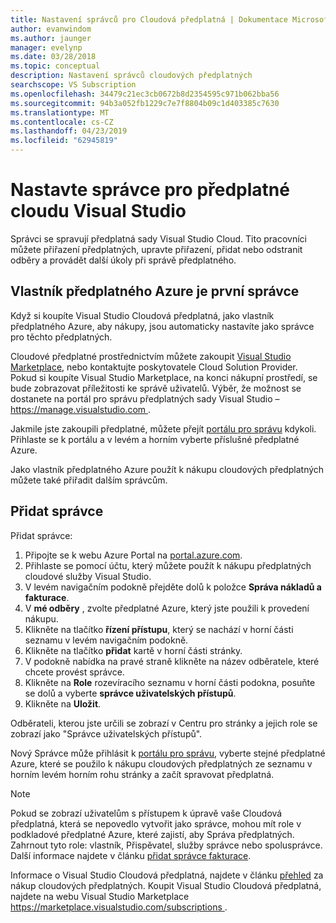 ```yaml
---
title: Nastavení správců pro Cloudová předplatná | Dokumentace Microsoftu
author: evanwindom
ms.author: jaunger
manager: evelynp
ms.date: 03/28/2018
ms.topic: conceptual
description: Nastavení správců cloudových předplatných
searchscope: VS Subscription
ms.openlocfilehash: 34479c21ec3cb0672b8d2354595c971b062bba56
ms.sourcegitcommit: 94b3a052fb1229c7e7f8804b09c1d403385c7630
ms.translationtype: MT
ms.contentlocale: cs-CZ
ms.lasthandoff: 04/23/2019
ms.locfileid: "62945819"
---
```

# <a name="set-up-administrators-for-visual-studio-cloud-subscriptions"></a>Nastavte správce pro předplatné cloudu Visual Studio

Správci se spravují předplatná sady Visual Studio Cloud. Tito pracovníci můžete přiřazení předplatných, upravte přiřazení, přidat nebo odstranit odběry a provádět další úkoly při správě předplatného.

## <a name="the-azure-subscription-owner-is-the-first-administrator"></a>Vlastník předplatného Azure je první správce

Když si koupíte Visual Studio Cloudová předplatná, jako vlastník předplatného Azure, aby nákupy, jsou automaticky nastavíte jako správce pro těchto předplatných.

Cloudové předplatné prostřednictvím můžete zakoupit [Visual Studio Marketplace](https://marketplace.visualstudio.com/subscriptions), nebo kontaktujte poskytovatele Cloud Solution Provider. Pokud si koupíte Visual Studio Marketplace, na konci nákupní prostředí, se bude zobrazovat příležitosti ke správě uživatelů. Výběr, že možnost se dostanete na portál pro správu předplatných sady Visual Studio – [ https://manage.visualstudio.com ](https://manage.visualstudio.com).

Jakmile jste zakoupili předplatné, můžete přejít [portálu pro správu](https://manage.visualstudio.com) kdykoli. Přihlaste se k portálu a v levém a horním vyberte příslušné předplatné Azure.

Jako vlastník předplatného Azure použít k nákupu cloudových předplatných můžete také přiřadit dalším správcům.

## <a name="add-administrators"></a>Přidat správce

Přidat správce:

1. Připojte se k webu Azure Portal na [portal.azure.com](https://portal.azure.com).
2. Přihlaste se pomocí účtu, který můžete použít k nákupu předplatných cloudové služby Visual Studio.
3. V levém navigačním podokně přejděte dolů k položce **Správa nákladů a fakturace**.
4. V **mé odběry** , zvolte předplatné Azure, který jste použili k provedení nákupu.
5. Klikněte na tlačítko **řízení přístupu**, který se nachází v horní části seznamu v levém navigačním podokně.
6. Klikněte na tlačítko **přidat** kartě v horní části stránky.
7. V podokně nabídka na pravé straně klikněte na název odběratele, které chcete provést správce.
8. Klikněte na **Role** rozevíracího seznamu v horní části podokna, posuňte se dolů a vyberte **správce uživatelských přístupů**.
9. Klikněte na **Uložit**.

Odběrateli, kterou jste určili se zobrazí v Centru pro stránky a jejich role se zobrazí jako "Správce uživatelských přístupů".

Nový Správce může přihlásit k [portálu pro správu](https://manage.visualstudio.com), vyberte stejné předplatné Azure, které se použilo k nákupu cloudových předplatných ze seznamu v horním levém horním rohu stránky a začít spravovat předplatná.

> [!NOTE]
> Pokud se zobrazí uživatelům s přístupem k úpravě vaše Cloudová předplatná, která se nepovedlo vytvořit jako správce, mohou mít role v podkladové předplatné Azure, které zajistí, aby Správa předplatných. Zahrnout tyto role: vlastník, Přispěvatel, služby správce nebo spolusprávce. Další informace najdete v článku [přidat správce fakturace](/azure/devops/organizations/billing/add-backup-billing-managers?view=vsts).

Informace o Visual Studio Cloudová předplatná, najdete v článku [přehled](vscloud-overview.md) za nákup cloudových předplatných. Koupit Visual Studio Cloudová předplatná, najdete na webu Visual Studio Marketplace [ https://marketplace.visualstudio.com/subscriptions ](https://marketplace.visualstudio.com/subscription).